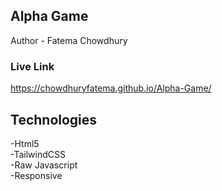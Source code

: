 ## Alpha Game
Author - Fatema Chowdhury

### Live Link 
https://chowdhuryfatema.github.io/Alpha-Game/

## Technologies
-Html5 <br/>
-TailwindCSS <br/>
-Raw Javascript <br/>
-Responsive
